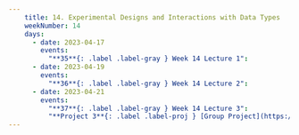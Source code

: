 ```yaml
---
    title: 14. Experimental Designs and Interactions with Data Types
    weekNumber: 14
    days:
      - date: 2023-04-17
        events:
          "**35**{: .label .label-gray } Week 14 Lecture 1":
      - date: 2023-04-19
        events:
          "**36**{: .label .label-gray } Week 14 Lecture 2":
      - date: 2023-04-21
        events:
          "**37**{: .label .label-gray } Week 14 Lecture 3":
          "**Project 3**{: .label .label-proj } [Group Project](https://datahub.berkeley.edu/)":         
---
```

